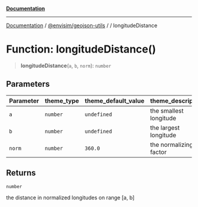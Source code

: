 [**Documentation**](../../../README.md)

---

[Documentation](../../../README.md) / [@envisim/geojson-utils](../README.md) / [](../README.md) / longitudeDistance

# Function: longitudeDistance()

> **longitudeDistance**(`a`, `b`, `norm`): `number`

## Parameters

| Parameter | theme_type | theme_default_value | theme_description      |
| --------- | ---------- | ------------------- | ---------------------- |
| `a`       | `number`   | `undefined`         | the smallest longitude |
| `b`       | `number`   | `undefined`         | the largest longitude  |
| `norm`    | `number`   | `360.0`             | the normalizing factor |

## Returns

`number`

the distance in normalized longitudes on range [a, b]
